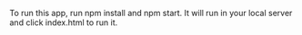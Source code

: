 To run this app, run npm install and npm start. It will run in your local server and click index.html to run it.